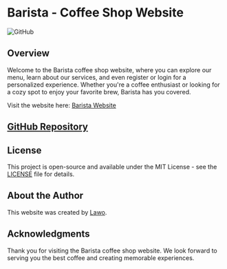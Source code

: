 # Barista - Coffee Shop Website

![GitHub](https://img.shields.io/github/license/Lawo69/Barista)

## Overview

Welcome to the Barista coffee shop website, where you can explore our menu, learn about our services, and even register or login for a personalized experience. Whether you're a coffee enthusiast or looking for a cozy spot to enjoy your favorite brew, Barista has you covered.

Visit the website here: [Barista Website](https://lawo69.github.io/Barista/)

## [GitHub Repository](https://github.com/Lawo69/Barista)

## License

This project is open-source and available under the MIT License - see the [LICENSE](LICENSE) file for details.

## About the Author

This website was created by [Lawo](https://github.com/Lawo69).

## Acknowledgments

Thank you for visiting the Barista coffee shop website. We look forward to serving you the best coffee and creating memorable experiences.
